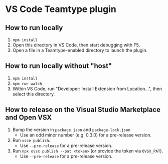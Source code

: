 <!--
SPDX-FileCopyrightText: 2024 blinry <mail@blinry.org>
SPDX-FileCopyrightText: 2024 zormit <nt4u@kpvn.de>

SPDX-License-Identifier: CC-BY-SA-4.0
-->

# VS Code Teamtype plugin

## How to run locally

1. `npm install`
2. Open this directory in VS Code, then start debugging with F5.
3. Open a file in a Teamtype-enabled directory to launch the plugin.

## How to run locally without "host"

1. `npm install`
2. `npm run watch`
3. Within VS Code, run "Developer: Install Extension from Location...", then select this directory.

## How to release on the Visual Studio Marketplace and Open VSX

1. Bump the version in `package.json` and `package-lock.json`
    - Use an odd minor number (e.g. 0.3.0) for a pre-release version.
2. Run `vsce publish`.
    - Use `--pre-release` for a pre-release version.
3. Run `npx ovsx publish --pat <token>` (or provide the token via `OVSX_PAT`).
    - Use `--pre-release` for a pre-release version.
